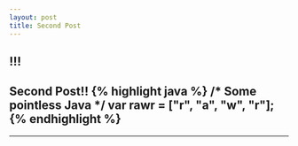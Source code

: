 ```yaml
---
layout: post
title: Second Post
---
```

## !!!
Second Post!!
{% highlight java %}
/* Some pointless Java */
var rawr = ["r", "a", "w", "r"];
{% endhighlight %}
---
***
